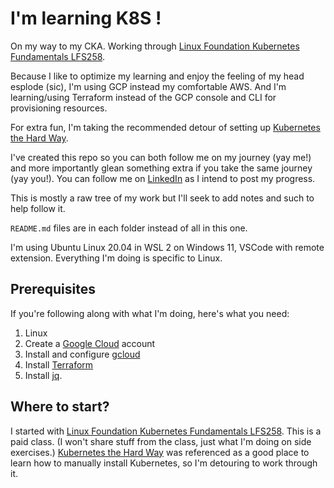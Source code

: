 # I'm learning K8S !

On my way to my CKA.  Working through [Linux Foundation Kubernetes Fundamentals LFS258](https://trainingportal.linuxfoundation.org/learn/course/kubernetes-fundamentals-lfs258).

Because I like to optimize my learning and enjoy the feeling of my head esplode (sic), I'm using GCP instead my comfortable AWS.  And I'm learning/using Terraform instead of the GCP console and CLI for provisioning resources.

For extra fun, I'm taking the recommended detour of setting up [Kubernetes the Hard Way](https://github.com/kelseyhightower/kubernetes-the-hard-way).

I've created this repo so you can both follow me on my journey (yay me!) and more importantly glean something extra if you take the same journey (yay you!).  You can follow me on [LinkedIn](https://www.linkedin.com/in/mikejansen/) as I intend to post my progress.

This is mostly a raw tree of my work but I'll seek to add notes and such to help follow it.

`README.md` files are in each folder instead of all in this one.

I'm using Ubuntu Linux 20.04 in WSL 2 on Windows 11, VSCode with remote extension.  Everything I'm doing is specific to Linux.

## Prerequisites

If you're following along with what I'm doing, here's what you need:

1. Linux
1. Create a [Google Cloud](https://console.cloud.google.com) account 
1. Install and configure [gcloud](https://cloud.google.com/sdk/docs/install)
1. Install [Terraform](https://developer.hashicorp.com/terraform/downloads)
1. Install [jq](https://stedolan.github.io/jq/download/).

## Where to start?

I started with [Linux Foundation Kubernetes Fundamentals LFS258](https://trainingportal.linuxfoundation.org/learn/course/kubernetes-fundamentals-lfs258).  This is a paid class.  (I won't share stuff from the class, just what I'm doing on side exercises.)  [Kubernetes the Hard Way](https://github.com/kelseyhightower/kubernetes-the-hard-way) was referenced as a good place to learn how to manually install Kubernetes, so I'm detouring to work through it.

